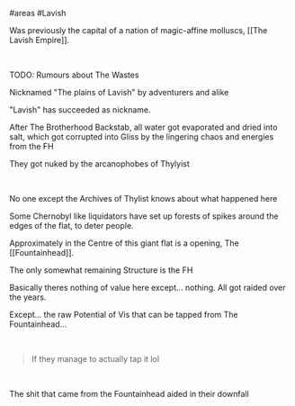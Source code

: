 #areas #Lavish 


Was previously the capital of a nation of magic-affine molluscs, [[The Lavish Empire]].

 

TODO: Rumours about The Wastes

Nicknamed "The plains of Lavish" by adventurers and alike

"Lavish" has succeeded as nickname.

After The Brotherhood Backstab, all water got evaporated and dried into salt, which got corrupted into Gliss by the lingering chaos and energies from the FH

They got nuked by the arcanophobes of Thylyist

 

No one except the Archives of Thylist knows about what happened here

Some Chernobyl like liquidators have set up forests of spikes around the edges of the flat, to deter people.

Approximately in the Centre of this giant flat is a opening, The [[Fountainhead]].

The only somewhat remaining Structure is the FH 

Basically theres nothing of value here except... nothing. All got raided over the years.

Except... the raw Potential of Vis that can be tapped from The Fountainhead...

 

> If they manage to actually tap it lol

 

The shit that came from the Fountainhead aided in their downfall
